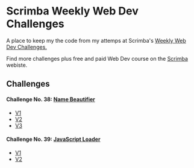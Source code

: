 # Scrimba Weekly Web Dev Challenges
A place to keep my the code from my attemps at Scrimba's [Weekly Web Dev Challenges.](https://scrimba.com/learn/weeklychallenge)

Find more challenges plus free and paid Web Dev course on the [Scrimba](https://scrimba.com/) webiste.

## Challenges

#### Challenge No. 38: [Name Beautifier](https://scrimba.com/learn/weeklychallenge/the-weekly-web-dev-challenge-name-beautifier--cofe34143af81274545a05883)
* [V1](https://thebimsider.github.io/scrimba-weekly-challenges/Name-Beautifer/V1/)
* [V2](https://thebimsider.github.io/scrimba-weekly-challenges/Name-Beautifer/V2/)
* [V3](https://thebimsider.github.io/scrimba-weekly-challenges/Name-Beautifer/V3/)

#### Challenge No. 39: [JavaScript Loader](https://scrimba.com/learn/weeklychallenge/the-weekly-web-dev-challenge-javascript-loader-latest-challenge-code-to-win-co42840758dd9d98f51a49aae)  
* [V1](https://thebimsider.github.io/scrimba-weekly-challenges/loader/V1/)
* [V2](https://thebimsider.github.io/scrimba-weekly-challenges/loader/V2/)
